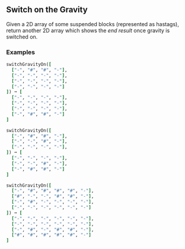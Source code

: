 
## Switch on the Gravity

Given a 2D array of some suspended blocks (represented as hastags), return another 2D array which shows the _end result_ once gravity is switched on.

### Examples

``` ruby
switchGravityOn([
  ["-", "#", "#", "-"],
  ["-", "-", "-", "-"],
  ["-", "-", "-", "-"],
  ["-", "-", "-", "-"]
]) ➞ [
  ["-", "-", "-", "-"],
  ["-", "-", "-", "-"],
  ["-", "-", "-", "-"],
  ["-", "#", "#", "-"]
]

switchGravityOn([
  ["-", "#", "#", "-"],
  ["-", "-", "#", "-"],
  ["-", "-", "-", "-"],
]) ➞ [
  ["-", "-", "-", "-"],
  ["-", "-", "#", "-"],
  ["-", "#", "#", "-"]
]

switchGravityOn([
  ["-", "#", "#", "#", "#", "-"],
  ["#", "-", "-", "#", "#", "-"],
  ["-", "#", "-", "-", "-", "-"],
  ["-", "-", "-", "-", "-", "-"]
]) ➞ [
  ["-", "-", "-", "-", "-", "-"],
  ["-", "-", "-", "-", "-", "-"],
  ["-", "#", "-", "#", "#", "-"],
  ["#", "#", "#", "#", "#", "-"]
]
```